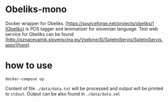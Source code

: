 # Obeliks-mono
Docker wrapper for Obeliks. 
[https://sourceforge.net/projects/obeliks/](Obeliks) is POS tagger and lemmatizer for slovenian language.
Test web service for Obeliks can be found [http://oznacevalnik.slovenscina.eu/Vsebine/Sl/SpletniServis/SpletniServis.aspx](here)


# how to use
```
docker-compose up
````

Content of file `./data/data.txt` will be processed and output will be printed to `stdout`. Output can be also found in `./data/data.xml`

